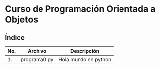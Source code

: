 # Curso de Programación Orientada a Objetos

## Índice

|No.|Archivo|Descripción|
|--|--|--|
|1.|programa0.py|Hola mundo en python|

